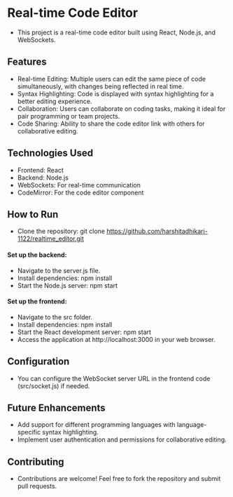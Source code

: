# Real-time Code Editor
- This project is a real-time code editor built using React, Node.js, and WebSockets.

## Features
- Real-time Editing: Multiple users can edit the same piece of code simultaneously, with changes being reflected in real time.
- Syntax Highlighting: Code is displayed with syntax highlighting for a better editing experience.
- Collaboration: Users can collaborate on coding tasks, making it ideal for pair programming or team projects.
- Code Sharing: Ability to share the code editor link with others for collaborative editing.
  
## Technologies Used
- Frontend: React
- Backend: Node.js
- WebSockets: For real-time communication
- CodeMirror: For the code editor component
  
## How to Run
- Clone the repository: git clone https://github.com/harshitadhikari-1122/realtime_editor.git
#### Set up the backend:
- Navigate to the server.js file.
- Install dependencies: npm install
- Start the Node.js server: npm start
#### Set up the frontend:
- Navigate to the src folder.
- Install dependencies: npm install
- Start the React development server: npm start
- Access the application at http://localhost:3000 in your web browser.

## Configuration
- You can configure the WebSocket server URL in the frontend code (src/socket.js) if needed.
  
## Future Enhancements
- Add support for different programming languages with language-specific syntax highlighting.
- Implement user authentication and permissions for collaborative editing.
  
## Contributing
- Contributions are welcome! Feel free to fork the repository and submit pull requests.
